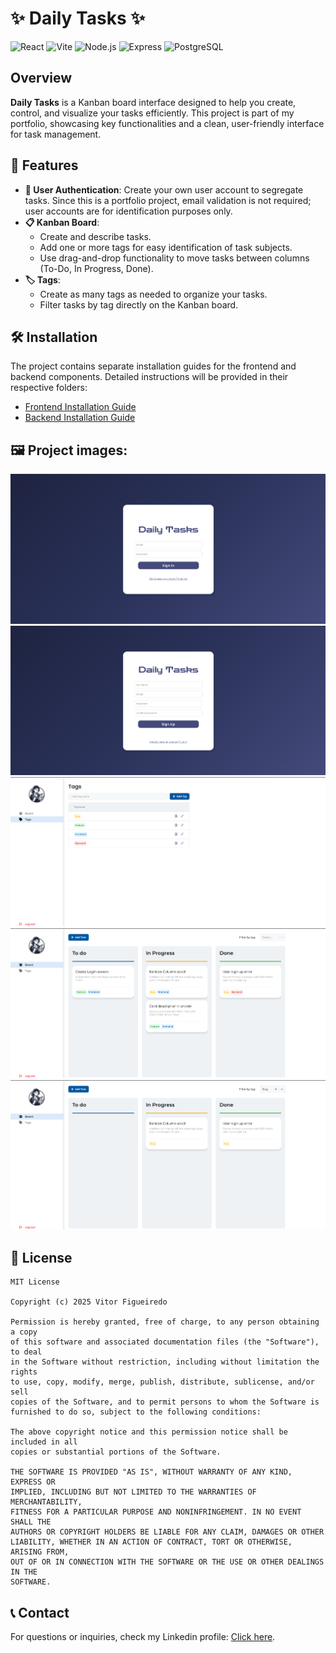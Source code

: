 # ✨ Daily Tasks ✨

![React](https://img.shields.io/badge/React-20232A?style=for-the-badge&logo=react&logoColor=61DAFB) ![Vite](https://img.shields.io/badge/Vite-646CFF?style=for-the-badge&logo=vite&logoColor=white) ![Node.js](https://img.shields.io/badge/Node.js-339933?style=for-the-badge&logo=nodedotjs&logoColor=white) ![Express](https://img.shields.io/badge/Express-000000?style=for-the-badge&logo=express&logoColor=white) ![PostgreSQL](https://img.shields.io/badge/PostgreSQL-336791?style=for-the-badge&logo=postgresql&logoColor=white)
## Overview
**Daily Tasks** is a Kanban board interface designed to help you create, control, and visualize your tasks efficiently. This project is part of my portfolio, showcasing key functionalities and a clean, user-friendly interface for task management.

## 🚀 Features
- **🔐 User Authentication**: Create your own user account to segregate tasks. Since this is a portfolio project, email validation is not required; user accounts are for identification purposes only.
- **📋 Kanban Board**: 
  - Create and describe tasks.
  - Add one or more tags for easy identification of task subjects.
  - Use drag-and-drop functionality to move tasks between columns (To-Do, In Progress, Done).
- **🏷️ Tags**:
  - Create as many tags as needed to organize your tasks.
  - Filter tasks by tag directly on the Kanban board.

## 🛠️ Installation
The project contains separate installation guides for the frontend and backend components. Detailed instructions will be provided in their respective folders:
- [Frontend Installation Guide](./frontend/README.md)
- [Backend Installation Guide](./backend/README.md)

## 🖼️ Project images:
![Sign in screen](./doc-imgs/login.png)
![Sign up screen](./doc-imgs/signupp.png)
![Tags screen](./doc-imgs/tagss.png)
![Board screen](./doc-imgs/tasks.png)
![Board with filter screen](./doc-imgs/filter.png)

## 📜 License

```
MIT License

Copyright (c) 2025 Vitor Figueiredo

Permission is hereby granted, free of charge, to any person obtaining a copy
of this software and associated documentation files (the "Software"), to deal
in the Software without restriction, including without limitation the rights
to use, copy, modify, merge, publish, distribute, sublicense, and/or sell
copies of the Software, and to permit persons to whom the Software is
furnished to do so, subject to the following conditions:

The above copyright notice and this permission notice shall be included in all
copies or substantial portions of the Software.

THE SOFTWARE IS PROVIDED "AS IS", WITHOUT WARRANTY OF ANY KIND, EXPRESS OR
IMPLIED, INCLUDING BUT NOT LIMITED TO THE WARRANTIES OF MERCHANTABILITY,
FITNESS FOR A PARTICULAR PURPOSE AND NONINFRINGEMENT. IN NO EVENT SHALL THE
AUTHORS OR COPYRIGHT HOLDERS BE LIABLE FOR ANY CLAIM, DAMAGES OR OTHER
LIABILITY, WHETHER IN AN ACTION OF CONTRACT, TORT OR OTHERWISE, ARISING FROM,
OUT OF OR IN CONNECTION WITH THE SOFTWARE OR THE USE OR OTHER DEALINGS IN THE
SOFTWARE.
```

## 📞 Contact
For questions or inquiries, check my Linkedin profile: [Click here](https://www.linkedin.com/in/vitor-figueiredo-b38b99191/).

